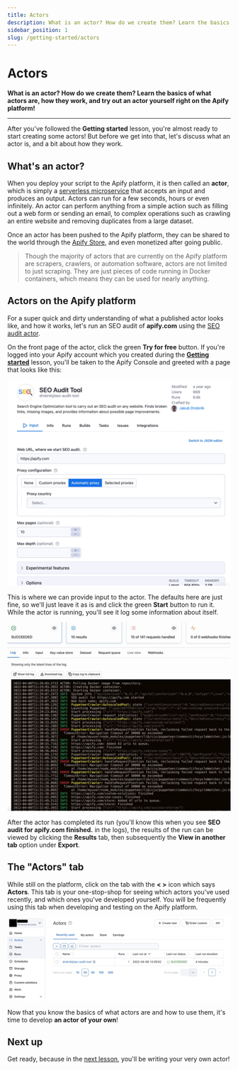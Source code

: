 ```yaml
---
title: Actors
description: What is an actor? How do we create them? Learn the basics of what actors are, how they work, and try out an actor yourself right on the Apify platform!
sidebar_position: 1
slug: /getting-started/actors
---
```


# [](#actors) Actors

**What is an actor? How do we create them? Learn the basics of what actors are, how they work, and try out an actor yourself right on the Apify platform!**

---

After you've followed the **Getting started** lesson, you're almost ready to start creating some actors! But before we get into that, let's discuss what an actor is, and a bit about how they work.

## [](#what-is-an-actor) What's an actor?

When you deploy your script to the Apify platform, it is then called an **actor**, which is simply a [serverless microservice](https://www.datadoghq.com/knowledge-center/serverless-architecture/serverless-microservices/#:~:text=Serverless%20microservices%20are%20cloud-based,suited%20for%20microservice-based%20architectures.) that accepts an input and produces an output. Actors can run for a few seconds, hours or even infinitely. An actor can perform anything from a simple action such as filling out a web form or sending an email, to complex operations such as crawling an entire website and removing duplicates from a large dataset.

Once an actor has been pushed to the Apify platform, they can be shared to the world through the [Apify Store](https://apify.com/store), and even monetized after going public.

> Though the majority of actors that are currently on the Apify platform are scrapers, crawlers, or automation software, actors are not limited to just scraping. They are just pieces of code running in Docker containers, which means they can be used for nearly anything.

## [](#actors-on-platform) Actors on the Apify platform

For a super quick and dirty understanding of what a published actor looks like, and how it works, let's run an SEO audit of **apify.com** using the [SEO audit actor](https://apify.com/drobnikj/seo-audit-tool).

On the front page of the actor, click the green **Try for free** button. If you're logged into your Apify account which you created during the [**Getting started**](./index.md) lesson, you'll be taken to the Apify Console and greeted with a page that looks like this:

![Actor configuration](./images/seo-actor-config.webp)

This is where we can provide input to the actor. The defaults here are just fine, so we'll just leave it as is and click the green **Start** button to run it. While the actor is running, you'll see it log some information about itself.

![Actor logs](./images/actor-logs.webp)

After the actor has completed its run (you'll know this when you see **SEO audit for apify.com finished.** in the logs), the results of the run can be viewed by clicking the **Results** tab, then subsequently the **View in another tab** option under **Export**.

## [](#actors-tab) The "Actors" tab

While still on the platform, click on the tab with the **< >** icon which says **Actors**. This tab is your one-stop-shop for seeing which actors you've used recently, and which ones you've developed yourself. You will be frequently using this tab when developing and testing on the Apify platform.

![The "Actors" tab on the Apify platform](./images/actors-tab.webp)

Now that you know the basics of what actors are and how to use them, it's time to develop **an actor of your own**!

## [](#next) Next up

Get ready, because in the [next lesson](./creating_actors.md), you'll be writing your very own actor!
